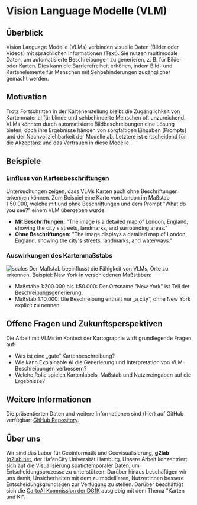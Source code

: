# Vision Language Modelle (VLM)

## Überblick
Vision Language Modelle (VLMs) verbinden visuelle Daten (Bilder oder Videos) mit sprachlichen Informationen (Text). Sie nutzen multimodale Daten, um automatisierte Beschreibungen zu generieren, z. B. für Bilder oder Karten. Dies kann die Barrierefreiheit erhöhen, indem Bild- und Kartenelemente für Menschen mit Sehbehinderungen zugänglicher gemacht werden.

## Motivation
Trotz Fortschritten in der Kartenerstellung bleibt die Zugänglichkeit von Kartenmaterial für blinde und sehbehinderte Menschen oft unzureichend. VLMs könnten durch automatisierte Bildbeschreibungen eine Lösung bieten, doch ihre Ergebnisse hängen von sorgfältigen Eingaben (Prompts) und der Nachvollziehbarkeit der Modelle ab. Letztere ist entscheidend für die Akzeptanz und das Vertrauen in diese Modelle.

## Beispiele

### Einfluss von Kartenbeschriftungen

Untersuchungen zeigen, dass VLMs Karten auch ohne Beschriftungen erkennen können. Zum Beispiel eine Karte von London im Maßstab 1:50.000, welche mit und ohne Beschriftungen und dem Prompt "What do you see?" einem VLM übergeben wurde:
- **Mit Beschriftungen:** "The image is a detailed map of London, England, showing the city's streets, landmarks, and surrounding areas."
- **Ohne Beschriftungen:** "The image displays a detailed map of London, England, showing the city's streets, landmarks, and waterways."

### Auswirkungen des Kartenmaßstabs
![scales](https://github.com/user-attachments/assets/c541a962-9be3-4ec0-a99c-924d79a97d9e)
Der Maßstab beeinflusst die Fähigkeit von VLMs, Orte zu erkennen. Beispiel: New York in verschiedenen Maßstäben:
- Maßstäbe 1:200.000 bis 1:50.000: Der Ortsname "New York" ist Teil der Beschreibungsgenerierung.
- Maßstab 1:10.000: Die Beschreibung enthält nur „a city“, ohne New York explizit zu nennen.

## Offene Fragen und Zukunftsperspektiven
Die Arbeit mit VLMs im Kontext der Kartographie wirft grundlegende Fragen auf:
- Was ist eine „gute“ Kartenbeschreibung?
- Wie kann Explainable AI die Generierung und Interpretation von VLM-Beschreibungen verbessern?
- Welche Rolle spielen Kartenlabels, Maßstab und Nutzereingaben auf die Ergebnisse?

## Weitere Informationen
Die präsentierten Daten und weitere Informationen sind (hier) auf GitHub verfügbar: [GitHub Repository](https://github.com/grndng/NIAM2025).

## Über uns
Wir sind das Labor für Geoinformatik und Geovisualisierung, **g2lab** ([g2lab.net](http://www.geomatik-hamburg.de/g2lab/), der HafenCity Universität Hamburg. Unsere Arbeit konzentriert sich auf die Visualisierung spatiotemporaler Daten, um Entscheidungsprozesse zu unterstützen. Darüber hinaus beschäftigen wir uns damit, Unsicherheiten mit dem zu modellieren, Nutzer:innen bessere Entscheidungsgrundlagen zur Verfügung zu stellen. Darüber beschäftigt sich die [CartoAI Kommission der DGfK](https://dgfk.net/kommission/commission-on-cartography-and-artificial-intelligence/) ausgiebig mit dem Thema "Karten und KI".
